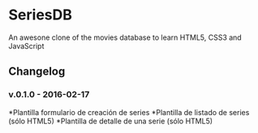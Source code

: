 # SeriesDB
An awesone clone of the movies database to learn HTML5, CSS3 and JavaScript

## Changelog

### v.0.1.0 - 2016-02-17

*Plantilla formulario de creación de series
*Plantilla de listado de series (sólo HTML5)
*Plantilla de detalle de una serie (sólo HTML5)

